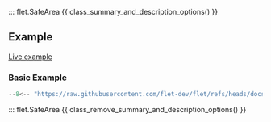 ::: flet.SafeArea
{{ class_summary_and_description_options() }}

## Example

[Live example](https://flet-controls-gallery.fly.dev/layout/safearea)

### Basic Example

```python
--8<-- "https://raw.githubusercontent.com/flet-dev/flet/refs/heads/docs/sdk/python/examples/controls/safe-area/basic.py"
```

::: flet.SafeArea
{{ class_remove_summary_and_description_options() }}
